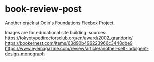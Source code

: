 # book-review-post
Another crack at Odin's Foundations Flexbox Project.


Images are for educational site building.
sources:
https://tokyotypedirectorsclub.org/en/award/2002_grandprix/
https://bookernest.com/items/63d90b496223966c3448dbe9
https://www.eyemagazine.com/review/article/another-self-indulgent-design-monograph

